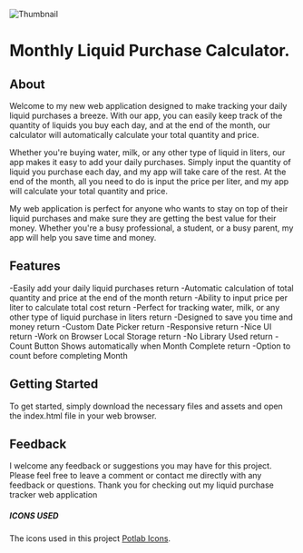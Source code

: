 ![Thumbnail](https://i.ibb.co/9cP0xd0/20221031-211131.png)


# Monthly Liquid Purchase Calculator.
## About
Welcome to my new web application designed to make tracking your daily liquid purchases a breeze. With our app, you can easily keep track of the quantity of liquids you buy each day, and at the end of the month, our calculator will automatically calculate your total quantity and price.

Whether you're buying water, milk, or any other type of liquid in liters, our app makes it easy to add your daily purchases. Simply input the quantity of liquid you purchase each day, and my app will take care of the rest. At the end of the month, all you need to do is input the price per liter, and my app will calculate your total quantity and price.

My web application is perfect for anyone who wants to stay on top of their liquid purchases and make sure they are getting the best value for their money. Whether you're a busy professional, a student, or a busy parent, my app will help you save time and money.

## Features

-Easily add your daily liquid purchases  return
-Automatic calculation of total quantity and price at the end of the month  return
-Ability to input price per liter to calculate total cost return
-Perfect for tracking water, milk, or any other type of liquid purchase in liters  return
-Designed to save you time and money return
-Custom Date Picker   return
-Responsive  return
-Nice UI  return
-Work on Browser Local Storage  return
-No Library Used    return
-Count Button Shows automatically when Month Complete   return
-Option to count before completing Month 

## Getting Started

To get started, simply download the necessary files and assets and open the index.html file in your web browser.

## Feedback

I welcome any feedback or suggestions you may have for this project. Please feel free to leave a comment or contact me directly with any feedback or questions.
Thank you for checking out my liquid purchase tracker web application

##### ICONS USED
The icons used in this project [Potlab Icons](https://www.potlabicons.com/).


